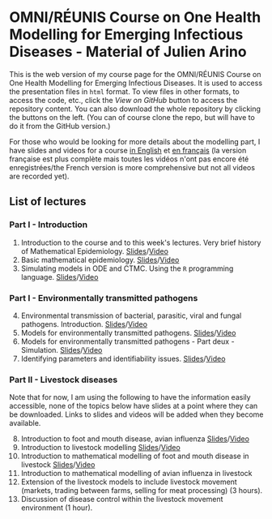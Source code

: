 # OMNI/RÉUNIS Course on One Health Modelling for Emerging Infectious Diseases - Material of Julien Arino

This is the web version of my course page for the OMNI/RÉUNIS Course on One Health Modelling for Emerging Infectious Diseases. It is used to access the presentation files in `html` format. To view files in other formats, to access the code, etc., click the *View on GitHub* button to access the repository content. You can also download the whole repository by clicking the buttons on the left. (You can of course clone the repo, but will have to do it from the GitHub version.)

For those who would be looking for more details about the modelling part, I have slides and videos for a course [in English](https://julien-arino.github.io/3MC-course-epidemiological-modelling/) et [en français](https://julien-arino.github.io/petit-cours-epidemio-mathematique/) (la version française est plus complète mais toutes les vidéos n'ont pas encore été enregistrées/the French version is more comprehensive but not all videos are recorded yet).

## List of lectures

### Part I - Introduction
1. Introduction to the course and to this week's lectures. Very brief history of Mathematical Epidemiology. [Slides](2022-10-OMNI-01-course-organisation-intro.html)/[Video](https://youtu.be/Cxy0dSMSGto)
2. Basic mathematical epidemiology. [Slides](2022-10-OMNI-02-basic-math-epi.html)/[Video](https://youtu.be/Q0V3Y3MpbFE)
3. Simulating models in ODE and CTMC. Using the `R` programming language. [Slides](2022-10-OMNI-03-simulation.html)/[Video](https://youtu.be/lLlxR4dvISg)

### Part I - Environmentally transmitted pathogens

4. Environmental transmission of bacterial, parasitic, viral and fungal pathogens. Introduction. [Slides](2022-10-OMNI-04-ETP-introduction.html)/[Video](https://youtu.be/9-ST6P8Lb70)
5. Models for environmentally transmitted pathogens. [Slides](2023-01-OMNI-05-ETP-ODE.pdf)/[Video](https://youtu.be/cLzj7l8F29I)
6. Models for environmentally transmitted pathogens - Part deux - Simulation. [Slides](2023-01-OMNI-06-ETP-ODE_part_deux.pdf)/[Video](https://youtu.be/VXwd-UzgZNE)
7. Identifying parameters and identifiability issues. [Slides](2023-01-OMNI-07-ETP-fitting_and_stochastic.pdf)/[Video](https://youtu.be/eYRoTdkR5F0)

### Part II - Livestock diseases

Note that for now, I am using the following to have the information easily accessible, none of the topics below have slides at a point where they can be downloaded. Links to slides and videos will be added when they become available.

8. Introduction to foot and mouth disease, avian influenza [Slides](2023-03-OMNI-08-livestock-diseases-introduction.html)/[Video](https://youtu.be/Q6XBP_xJvIw)
9. Introduction to livestock modelling [Slides](2023-04-OMNI-09-modelling-livestock.pdf)/[Video](https://youtu.be/oYBgO28q_ig)
10. Introduction to mathematical modelling of foot and mouth disease in livestock [Slides](2023-04-OMNI-10-modelling-FMD.pdf)/[Video]()
11. Introduction to mathematical modelling of avian influenza in livestock
12. Extension of the livestock models to include livestock movement (markets, trading between farms, selling for meat processing) (3 hours).
13. Discussion of disease control within the livestock movement environment (1 hour).

